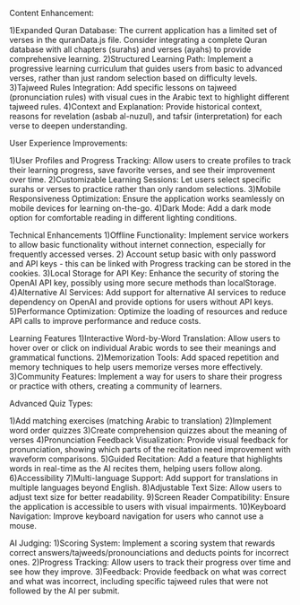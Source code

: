 
Content Enhancement:

1)Expanded Quran Database: The current application has a limited set of verses in the quranData.js file. Consider integrating a complete Quran database with all chapters (surahs) and verses (ayahs) to provide comprehensive learning.
2)Structured Learning Path: Implement a progressive learning curriculum that guides users from basic to advanced verses, rather than just random selection based on difficulty levels.
3)Tajweed Rules Integration: Add specific lessons on tajweed (pronunciation rules) with visual cues in the Arabic text to highlight different tajweed rules.
4)Context and Explanation: Provide historical context, reasons for revelation (asbab al-nuzul), and tafsir (interpretation) for each verse to deepen understanding.

User Experience Improvements:

1)User Profiles and Progress Tracking: Allow users to create profiles to track their learning progress, save favorite verses, and see their improvement over time.
2)Customizable Learning Sessions: Let users select specific surahs or verses to practice rather than only random selections.
3)Mobile Responsiveness Optimization: Ensure the application works seamlessly on mobile devices for learning on-the-go.
4)Dark Mode: Add a dark mode option for comfortable reading in different lighting conditions.

Technical Enhancements
1)Offline Functionality: Implement service workers to allow basic functionality without internet connection, especially for frequently accessed verses.
2) Account setup basic with only password and API keys - this can be linked with Progress tracking can be stored in the cookies.
3)Local Storage for API Key: Enhance the security of storing the OpenAI API key, possibly using more secure methods than localStorage.
4)Alternative AI Services: Add support for alternative AI services to reduce dependency on OpenAI and provide options for users without API keys.
5)Performance Optimization: Optimize the loading of resources and reduce API calls to improve performance and reduce costs.

Learning Features
1)Interactive Word-by-Word Translation: Allow users to hover over or click on individual Arabic words to see their meanings and grammatical functions.
2)Memorization Tools: Add spaced repetition and memory techniques to help users memorize verses more effectively.
3)Community Features: Implement a way for users to share their progress or practice with others, creating a community of learners.

Advanced Quiz Types:

1)Add matching exercises (matching Arabic to translation)
2)Implement word order quizzes
3)Create comprehension quizzes about the meaning of verses
4)Pronunciation Feedback Visualization: Provide visual feedback for pronunciation, showing which parts of the recitation need improvement with waveform comparisons.
5)Guided Recitation: Add a feature that highlights words in real-time as the AI recites them, helping users follow along.
6)Accessibility
7)Multi-language Support: Add support for translations in multiple languages beyond English.
8)Adjustable Text Size: Allow users to adjust text size for better readability.
9)Screen Reader Compatibility: Ensure the application is accessible to users with visual impairments.
10)Keyboard Navigation: Improve keyboard navigation for users who cannot use a mouse.


AI Judging:
1)Scoring System: Implement a scoring system that rewards correct answers/tajweeds/pronounciations and deducts points for incorrect ones.
2)Progress Tracking: Allow users to track their progress over time and see how they improve.
3)Feedback: Provide feedback on what was correct and what was incorrect, including specific tajweed rules that were not followed by the AI per submit.
